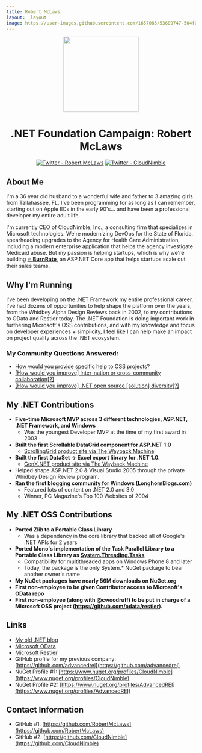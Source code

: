 ```yaml
---
title: Robert McLaws
layout: _layout
image: https://user-images.githubusercontent.com/1657085/53609747-504f0580-3b96-11e9-979d-0727bcc63f42.png
---
```


<div align="center">
  <img src="https://user-images.githubusercontent.com/1657085/53609747-504f0580-3b96-11e9-979d-0727bcc63f42.png" width="200" />
  <h1> .NET Foundation Campaign: Robert McLaws</h1>
  <p>
    <a href="https://twitter.com/robertmclaws"><img src="https://img.shields.io/badge/twitter-@robertmclaws-55acee.svg?style=for-the-badge&logo=twitter" alt="Twitter - Robert McLaws"></a>  
    <a href="https://twitter.com/cloud_nimble"><img src="https://img.shields.io/badge/twitter-@cloud__nimble-55acee.svg?style=for-the-badge&logo=twitter" alt="Twitter - CloudNimble"></a>
  </p>
</div>

## About Me
I'm a 36 year old husband to a wonderful wife and father to 3 amazing girls from Tallahassee, FL. I've been programming for as long as I can remember, starting out on Apple IICs in the early 90's... and have been a professional developer my entire adult life.

I'm currently CEO of CloudNimble, Inc., a consulting firm that specializes in Microsoft technologies. We're modernizing DevOps for the State of Florida, spearheading upgrades to the Agency for Health Care Administration, including a modern enterprise application that helps the agency investigate Medicaid abuse. But my passion is helping startups, which is why we're building [🔥 **BurnRate**](https://burnrate.io), an ASP.NET Core app that helps startups scale out their sales teams.

## Why I'm Running
I've been developing on the .NET Framework my entire professional career. I've had dozens of opportunities to help shape the platform over the years, from the Whidbey Alpha Design Reviews back in 2002, to my contributions to OData and Restier today. The .NET Foundation is doing important work in furthering Microsoft's OSS contributions, and with my knowledge and focus on developer experiences + simplicity, I feel like I can help make an impact on project quality across the .NET ecosystem.

### My Community Questions Answered:
- [How would you provide specific help to OSS projects?](https://github.com/dotnet-foundation/election/issues/79#issuecomment-473682586)
- [[How would you improve] Inter-nation or cross-community collaboration[?]](https://github.com/dotnet-foundation/election/issues/82#issuecomment-473683769)
- [[How would you improve] .NET open source [solution] diversity[?]](https://github.com/dotnet-foundation/election/issues/80#issuecomment-473685575) 

## My .NET Contributions
- **Five-time Microsoft MVP across 3 different technologies, ASP.NET, .NET Framework, and Windows**
  - Was the youngest Developer MVP at the time of my first award in 2003
- **Built the first Scrollable DataGrid component for ASP.NET 1.0**
  - [ScrollingGrid product site via The Wayback Machine](https://web.archive.org/web/20040603050441/http://www.interscapeusa.com/Products/ScrollingGrid/)
- **Built the first DataSet -> Excel export library for .NET 1.0.**
  - [GenX.NET product site via The Wayback Machine](https://web.archive.org/web/20040603043814/http://www.interscapeusa.com/Products/GenX/)
- Helped shape ASP.NET 2.0 & Visual Studio 2005 through the private Whidbey Design Review program.
- **Ran the first blogging community for Windows (LonghornBlogs.com)**
  - Featured lots of content on .NET 2.0 and 3.0
  - Winner, PC Magazine's Top 100 Websites of 2004

## My .NET OSS Contributions
- **Ported Zlib to a Portable Class Library**
  - Was a dependency in the core library that backed all of Google's .NET APIs for 2 years
- **Ported Mono's implementation of the Task Parallel Library to a Portable Class Library as [System.Threading.Tasks](https://www.nuget.org/packages/System.Threading.Tasks/)**
  - Compatibility for multithreaded apps on Windows Phone 8 and later
  - Today, the package is the only System.* NuGet package to bear another owner's name
- **My NuGet packages have nearly 56M downloads on NuGet.org**
- **First non-employee to be given Contributor access to Microsoft's OData repo**
- **First non-employee (along with @cwoodruff) to be put in charge of a Microsoft OSS project (https://github.com/odata/restier).**

## Links
* [My old .NET blog](https://weblogs.asp.net/rmclaws)
* [Microsoft OData](https://github.com/odata)
* [Microsoft Restier](https://github.com/odata/restier)
* GitHub profile for my previous company: [https://github.com/advancedrei](https://github.com/advancedrei)
* NuGet Profile #1: [https://www.nuget.org/profiles/CloudNimble](https://www.nuget.org/profiles/CloudNimble)
* NuGet Profile #2: [https://www.nuget.org/profiles/AdvancedREI](https://www.nuget.org/profiles/AdvancedREI)

## Contact Information
* GitHub #1: [https://github.com/RobertMcLaws](https://github.com/RobertMcLaws)
* GitHub #2: [https://github.com/CloudNimble](https://github.com/CloudNimble)
